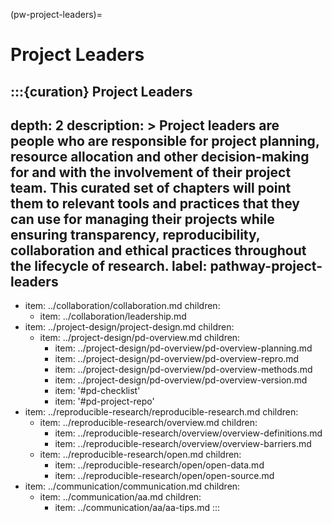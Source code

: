 (pw-project-leaders)=
# Project Leaders

:::{curation} Project Leaders
---
depth: 2
description: >
  Project leaders are people who are responsible for project planning, resource allocation and other decision-making for and with the involvement of their project team.
  This curated set of chapters will point them to relevant tools and practices that they can use for managing their projects while ensuring transparency, reproducibility, collaboration and ethical practices throughout the lifecycle of research.
label: pathway-project-leaders
---
- item: ../collaboration/collaboration.md
  children:
    - item: ../collaboration/leadership.md
- item: ../project-design/project-design.md
  children:
    - item: ../project-design/pd-overview.md
      children:
        - item: ../project-design/pd-overview/pd-overview-planning.md
        - item: ../project-design/pd-overview/pd-overview-repro.md
        - item: ../project-design/pd-overview/pd-overview-methods.md
        - item: ../project-design/pd-overview/pd-overview-version.md
        - item: '#pd-checklist'
        - item: '#pd-project-repo'
- item: ../reproducible-research/reproducible-research.md
  children:
    - item: ../reproducible-research/overview.md
      children:
        - item: ../reproducible-research/overview/overview-definitions.md
        - item: ../reproducible-research/overview/overview-barriers.md
    - item: ../reproducible-research/open.md
      children:
        - item: ../reproducible-research/open/open-data.md
        - item: ../reproducible-research/open/open-source.md
- item: ../communication/communication.md
  children:
    - item: ../communication/aa.md
      children:
        - item: ../communication/aa/aa-tips.md
:::

